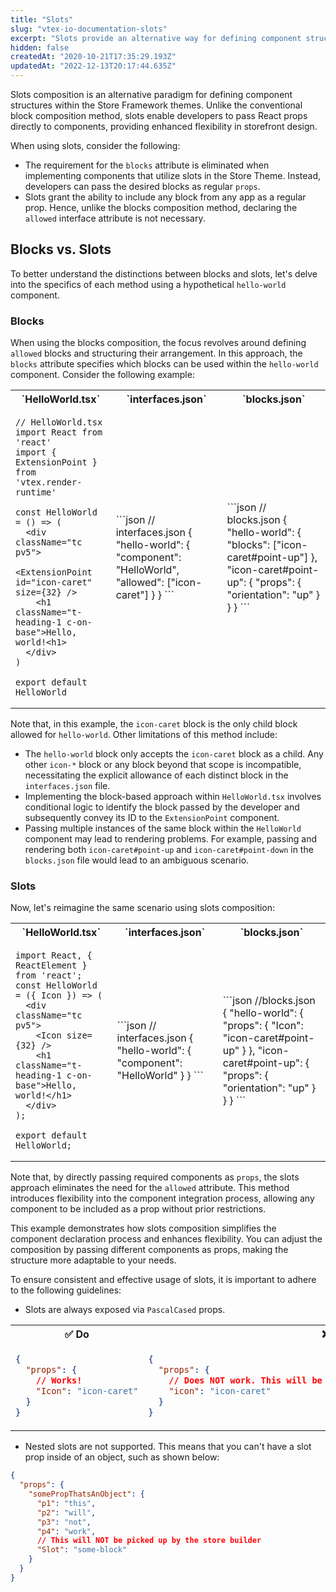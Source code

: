 ```yaml
---
title: "Slots"
slug: "vtex-io-documentation-slots"
excerpt: "Slots provide an alternative way for defining component structures within Store Framework themes."
hidden: false
createdAt: "2020-10-21T17:35:29.193Z"
updatedAt: "2022-12-13T20:17:44.635Z"
---
```


Slots composition is an alternative paradigm for defining component structures within the Store Framework themes. Unlike the conventional block composition method, slots enable developers to pass React props directly to components, providing enhanced flexibility in storefront design.

When using slots, consider the following:

- The requirement for the `blocks` attribute is eliminated when implementing components that utilize slots in the Store Theme. Instead, developers can pass the desired blocks as regular `props`.
- Slots grant the ability to include any block from any app as a regular prop. Hence, unlike the blocks composition method, declaring the `allowed` interface attribute is not necessary.

## Blocks vs. Slots

To better understand the distinctions between blocks and slots, let's delve into the specifics of each method using a hypothetical `hello-world` component.

### Blocks

When using the blocks composition, the focus revolves around defining `allowed` blocks and structuring their arrangement. In this approach, the `blocks` attribute specifies which blocks can be used within the `hello-world` component. Consider the following example:

<table>
<tr>
<th>`HelloWorld.tsx`</th>
<th>`interfaces.json`</th>
<th>`blocks.json`</th>
</tr>
<tr>
<td>

```tsx
// HelloWorld.tsx
import React from 'react'
import { ExtensionPoint } from 'vtex.render-runtime'  

const HelloWorld = () => (
  <div className="tc pv5">
    <ExtensionPoint id="icon-caret" size={32} />
    <h1 className="t-heading-1 c-on-base">Hello, world!<h1>
  </div>
)

export default HelloWorld
```

</td>
<td>
```json
// interfaces.json
{
  "hello-world": {
    "component": "HelloWorld",
    "allowed": ["icon-caret"]
  }
}
```
</td>

<td>
```json
// blocks.json
{
  "hello-world": {
    "blocks": ["icon-caret#point-up"]
  },
  "icon-caret#point-up": {
    "props": {
      "orientation": "up"
    }
  }
}
```
</td>
</tr>
</table>

Note that, in this example, the `icon-caret` block is the only child block allowed for `hello-world`. Other limitations of this method include:

- The `hello-world` block only accepts the `icon-caret` block as a child. Any other `icon-*` block or any block beyond that scope is incompatible, necessitating the explicit allowance of each distinct block in the `interfaces.json` file.
- Implementing the block-based approach within `HelloWorld.tsx` involves conditional logic to identify the block passed by the developer and subsequently convey its ID to the `ExtensionPoint` component.
- Passing multiple instances of the same block within the `HelloWorld` component may lead to rendering problems. For example, passing and rendering both `icon-caret#point-up` and `icon-caret#point-down` in the `blocks.json` file would lead to an ambiguous scenario. 

### Slots

Now, let's reimagine the same scenario using slots composition:

<table>
<tr>
<th>`HelloWorld.tsx`</th>
<th>`interfaces.json`</th>
<th>`blocks.json`</th>
</tr>
<tr>
<td>

```tsx
import React, { ReactElement } from 'react';
const HelloWorld = ({ Icon }) => (
  <div className="tc pv5">
    <Icon size={32} />
    <h1 className="t-heading-1 c-on-base">Hello, world!</h1>
  </div>
);

export default HelloWorld;
```

</td>
<td>
```json
// interfaces.json
{
  "hello-world": {
    "component": "HelloWorld"
  }
}
```
</td>


<td>
```json
//blocks.json
{
  "hello-world": {
    "props": {
      "Icon": "icon-caret#point-up"
    }
  },
  "icon-caret#point-up": {
    "props": {
      "orientation": "up"
    }
  }
}
```
</td>
</tr>
</table>

Note that, by directly passing required components as `props`, the slots approach eliminates the need for the `allowed` attribute. This method introduces flexibility into the component integration process, allowing any component to be included as a prop without prior restrictions.

This example demonstrates how slots composition simplifies the component declaration process and enhances flexibility. You can adjust the composition by passing different components as props, making the structure more adaptable to your needs.

To ensure consistent and effective usage of slots, it is important to adhere to the following guidelines:

- Slots are always exposed via `PascalCased` props.

<table>
<tr>
<th>✅ Do</th>
<th>❌ Don't</th>
</tr>
<tr>
<td>

```json
{
  "props": {
    // Works!
    "Icon": "icon-caret"
  }
}
```

</td>
<td>
  
```json
{
  "props": {
    // Does NOT work. This will be interpreted as a string by store builder
    "icon": "icon-caret"
  }
}
```
</td>

</tr>
</table>

- Nested slots are not supported. This means that you can't have a slot prop inside of an object, such as shown below:

```json
{
  "props": {
    "somePropThatsAnObject": {
      "p1": "this",
      "p2": "will",
      "p3": "not",
      "p4": "work",
      // This will NOT be picked up by the store builder
      "Slot": "some-block"
    }
  }
}
```
